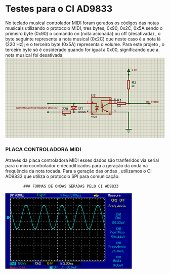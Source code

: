 # Testes para o CI AD9833

No teclado musical controlador MIDI foram gerados os códigos das notas musicais utilizando o protocolo MIDI, tres bytes,
0x90, 0x2C, 0x5A  sendo o primeiro byte (0x90) o comando  on (nota acionada) ou off (desativada) , o byte seguinte representa  a nota musical  (0x2C) que neste caso é a nota lá (220 Hz);
e o terceiro byte (0x5A) representa o volume. Para este projeto , o terceiro byte só é cosiderado quando for igual a 0x00, significando que a nota musical foi desativada.
![foto](https://github.com/diogo0001/PI_III/blob/master/AD9833_test/esquema%20placa%20midi.PNG)
 ### PLACA CONTROLADORA MIDI

Através da placa controladora MIDI esses dados são tranferidos via serial para o microcontrolador e decodificados para a geração da onda na frequência da nota tocada.
Para a geração das ondas , utilizamos o CI AD9833 que utiliza o protocolo SPI para comunicação.

            ### FORMAS DE ONDAS GERADAS PELO CI AD9833 
 
![foto](https://github.com/diogo0001/PI_III/blob/master/AD9833_test/senoidal_220Hz.PNG)
 

